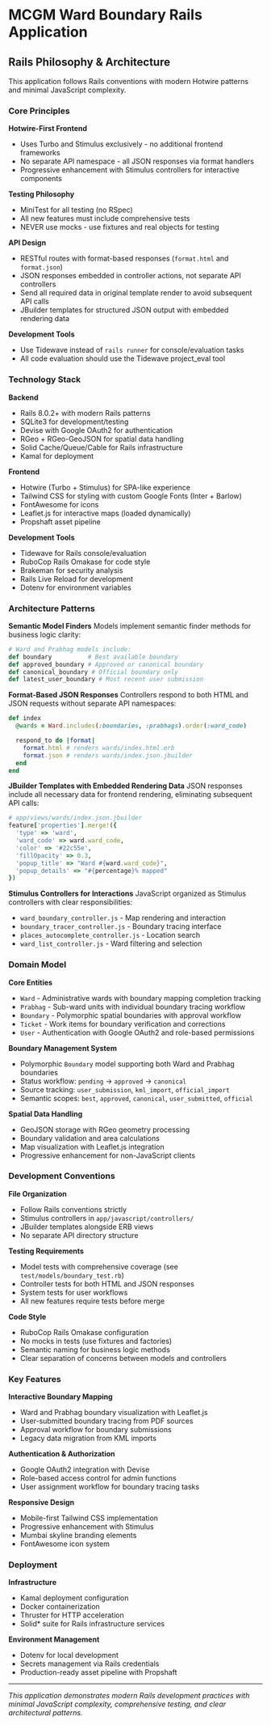 # MCGM Ward Boundary Rails Application

## Rails Philosophy & Architecture

This application follows Rails conventions with modern Hotwire patterns and minimal JavaScript complexity.

### Core Principles

**Hotwire-First Frontend**
- Uses Turbo and Stimulus exclusively - no additional frontend frameworks
- No separate API namespace - all JSON responses via format handlers
- Progressive enhancement with Stimulus controllers for interactive components

**Testing Philosophy**
- MiniTest for all testing (no RSpec)
- All new features must include comprehensive tests
- NEVER use mocks - use fixtures and real objects for testing

**API Design**
- RESTful routes with format-based responses (`format.html` and `format.json`)
- JSON responses embedded in controller actions, not separate API controllers
- Send all required data in original template render to avoid subsequent API calls
- JBuilder templates for structured JSON output with embedded rendering data

**Development Tools**
- Use Tidewave instead of `rails runner` for console/evaluation tasks
- All code evaluation should use the Tidewave project_eval tool

### Technology Stack

**Backend**
- Rails 8.0.2+ with modern Rails patterns
- SQLite3 for development/testing
- Devise with Google OAuth2 for authentication
- RGeo + RGeo-GeoJSON for spatial data handling
- Solid Cache/Queue/Cable for Rails infrastructure
- Kamal for deployment

**Frontend**
- Hotwire (Turbo + Stimulus) for SPA-like experience
- Tailwind CSS for styling with custom Google Fonts (Inter + Barlow)
- FontAwesome for icons
- Leaflet.js for interactive maps (loaded dynamically)
- Propshaft asset pipeline

**Development Tools**
- Tidewave for Rails console/evaluation
- RuboCop Rails Omakase for code style
- Brakeman for security analysis
- Rails Live Reload for development
- Dotenv for environment variables

### Architecture Patterns

**Semantic Model Finders**
Models implement semantic finder methods for business logic clarity:

```ruby
# Ward and Prabhag models include:
def boundary          # Best available boundary
def approved_boundary # Approved or canonical boundary
def canonical_boundary # Official boundary only
def latest_user_boundary # Most recent user submission
```

**Format-Based JSON Responses**
Controllers respond to both HTML and JSON requests without separate API namespaces:

```ruby
def index
  @wards = Ward.includes(:boundaries, :prabhags).order(:ward_code)

  respond_to do |format|
    format.html # renders wards/index.html.erb
    format.json # renders wards/index.json.jbuilder
  end
end
```

**JBuilder Templates with Embedded Rendering Data**
JSON responses include all necessary data for frontend rendering, eliminating subsequent API calls:

```ruby
# app/views/wards/index.json.jbuilder
feature['properties'].merge!({
  'type' => 'ward',
  'ward_code' => ward.ward_code,
  'color' => '#22c55e',
  'fillOpacity' => 0.3,
  'popup_title' => "Ward #{ward.ward_code}",
  'popup_details' => "#{percentage}% mapped"
})
```

**Stimulus Controllers for Interactions**
JavaScript organized as Stimulus controllers with clear responsibilities:

- `ward_boundary_controller.js` - Map rendering and interaction
- `boundary_tracer_controller.js` - Boundary tracing interface
- `places_autocomplete_controller.js` - Location search
- `ward_list_controller.js` - Ward filtering and selection

### Domain Model

**Core Entities**
- `Ward` - Administrative wards with boundary mapping completion tracking
- `Prabhag` - Sub-ward units with individual boundary tracing workflow
- `Boundary` - Polymorphic spatial boundaries with approval workflow
- `Ticket` - Work items for boundary verification and corrections
- `User` - Authentication with Google OAuth2 and role-based permissions

**Boundary Management System**
- Polymorphic `Boundary` model supporting both Ward and Prabhag boundaries
- Status workflow: `pending` → `approved` → `canonical`
- Source tracking: `user_submission`, `kml_import`, `official_import`
- Semantic scopes: `best`, `approved`, `canonical`, `user_submitted`, `official`

**Spatial Data Handling**
- GeoJSON storage with RGeo geometry processing
- Boundary validation and area calculations
- Map visualization with Leaflet.js integration
- Progressive enhancement for non-JavaScript clients

### Development Conventions

**File Organization**
- Follow Rails conventions strictly
- Stimulus controllers in `app/javascript/controllers/`
- JBuilder templates alongside ERB views
- No separate API directory structure

**Testing Requirements**
- Model tests with comprehensive coverage (see `test/models/boundary_test.rb`)
- Controller tests for both HTML and JSON responses
- System tests for user workflows
- All new features require tests before merge

**Code Style**
- RuboCop Rails Omakase configuration
- No mocks in tests (use fixtures and factories)
- Semantic naming for business logic methods
- Clear separation of concerns between models and controllers

### Key Features

**Interactive Boundary Mapping**
- Ward and Prabhag boundary visualization with Leaflet.js
- User-submitted boundary tracing from PDF sources
- Approval workflow for boundary submissions
- Legacy data migration from KML imports

**Authentication & Authorization**
- Google OAuth2 integration with Devise
- Role-based access control for admin functions
- User assignment workflow for boundary tracing tasks

**Responsive Design**
- Mobile-first Tailwind CSS implementation
- Progressive enhancement with Stimulus
- Mumbai skyline branding elements
- FontAwesome icon system

### Deployment

**Infrastructure**
- Kamal deployment configuration
- Docker containerization
- Thruster for HTTP acceleration
- Solid* suite for Rails infrastructure services

**Environment Management**
- Dotenv for local development
- Secrets management via Rails credentials
- Production-ready asset pipeline with Propshaft

---

*This application demonstrates modern Rails development practices with minimal JavaScript complexity, comprehensive testing, and clear architectural patterns.*